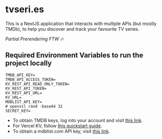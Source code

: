 # tvseri.es

This is a NextJS application that interacts with multiple APIs (but mostly TMDb), to help you discover and track your favourite TV series.

_Partial Prerendering FTW 🔥_

## Required Environment Variables to run the project locally

```
TMDB_API_KEY=
TMDB_API_ACCESS_TOKEN=
KV_REST_API_READ_ONLY_TOKEN=
KV_REST_API_TOKEN=
KV_REST_API_URL=
KV_URL=
MDBLIST_API_KEY=
# openssl rand -base64 32
SECRET_KEY=
```

- To obtain TMDB keys, log into your account and visit [this link](https://www.themoviedb.org/settings/api).
- For Vercel KV, follow [this quickstart guide](https://vercel.com/docs/storage/vercel-kv/quickstart#create-a-kv-database).
- To obtain a mdblist.com API key, visit [this link](https://mdblist.com/preferences/).
